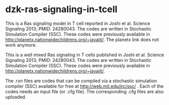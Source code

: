 # dzk-ras-signaling-in-tcell
This is a Ras signaling model in T cell reported in Joshi et al. Science Signaling 2013; PMID: 24280043. The codes are written in Stochastic Simulation Compiler (SSC). These codes were previously available in http://planetx.nationwidechildrens.org/~jayajit/. The planetx link does not work anymore. 

This is a well mixed Ras signaling in T cells published in Joshi et al. Science Signaling 2013; PMID: 24280043. The codes are written in Stochastic Simulation Compiler (SSC). These codes were previously available in http://planetx.nationwidechildrens.org/~jayajit/.

The .rxn files are codes that can be compiled via a stochastic simulation compiler (SSC) available for free at http://web.mit.edu/irc/ssc/ . Each of the codes needs an input file (or .cfg file). The corresponding .cfg files are also uploaded. 
